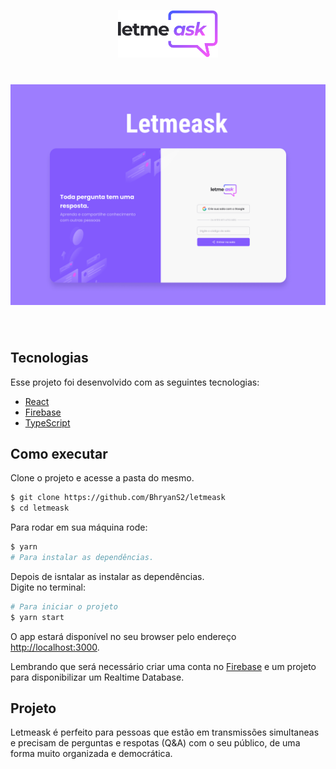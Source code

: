 <p align="center">
  <img alt="Letmeask" src=".github/logo.svg" width="160px">
</p>

<h1 align="center">
    <img alt="Letmeask" src=".github/capa.png" />
</h1>

<br>

## Tecnologias

Esse projeto foi desenvolvido com as seguintes tecnologias:

- [React](https://reactjs.org)
- [Firebase](https://firebase.google.com/)
- [TypeScript](https://www.typescriptlang.org/)

## Como executar

Clone o projeto e acesse a pasta do mesmo.

```bash
$ git clone https://github.com/BhryanS2/letmeask
$ cd letmeask
```

Para rodar em sua máquina rode:
```bash
$ yarn
# Para instalar as dependências. 
```
Depois de isntalar as instalar as dependências.\
Digite no terminal:
```bash
# Para iniciar o projeto
$ yarn start
```
O app estará disponível no seu browser pelo endereço [http://localhost:3000](http://localhost:3000).

Lembrando que será necessário criar uma conta no [Firebase](https://firebase.google.com/) e um projeto para disponibilizar um Realtime Database.

## Projeto

Letmeask é perfeito para pessoas que estão em transmissões simultaneas e precisam de perguntas e respotas (Q&A) com o seu público, de uma forma muito organizada e democrática. 